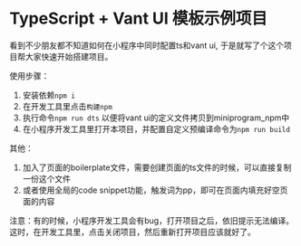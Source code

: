 # TypeScript + Vant UI 模板示例项目

看到不少朋友都不知道如何在小程序中同时配置ts和vant ui, 于是就写了个这个项目帮大家快速开始搭建项目。

使用步骤：
1. 安装依赖`npm i`
2. 在开发工具里点击`构建npm`
3. 执行命令`npm run dts` 以便将vant ui的定义文件拷贝到miniprogram_npm中
4. 在小程序开发工具里打开本项目，并配置自定义预编译命令为`npm run build`

其他：
1. 加入了页面的boilerplate文件，需要创建页面的ts文件的时候，可以直接复制一份这个文件
2. 或者使用全局的code snippet功能，触发词为pp，即可在页面内填充好空页面的内容

注意：有的时候，小程序开发工具会有bug，打开项目之后，依旧提示无法编译。这时，在开发工具里，点击关闭项目，然后重新打开项目应该就好了。